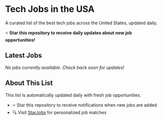 # Tech Jobs in the USA

A curated list of the best tech jobs across the United States, updated daily.

⭐ **Star this repository to receive daily updates about new job opportunities!**

## Latest Jobs

*No jobs currently available. Check back soon for updates!*

## About This List

This list is automatically updated daily with fresh job opportunities.

* ⭐ Star this repository to receive notifications when new jobs are added
* 🔍 Visit [StarJobs](https://starjobs.dev?utm=github) for personalized job matches
